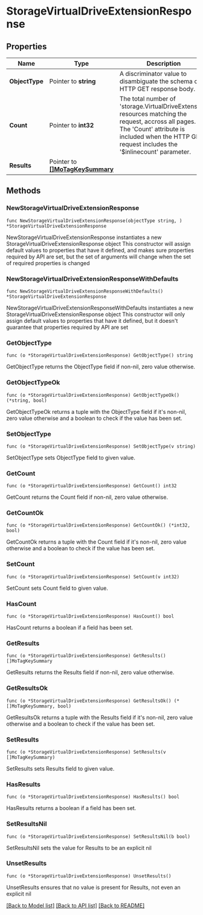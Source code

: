 # StorageVirtualDriveExtensionResponse

## Properties

Name | Type | Description | Notes
------------ | ------------- | ------------- | -------------
**ObjectType** | Pointer to **string** | A discriminator value to disambiguate the schema of a HTTP GET response body. | 
**Count** | Pointer to **int32** | The total number of &#39;storage.VirtualDriveExtension&#39; resources matching the request, accross all pages. The &#39;Count&#39; attribute is included when the HTTP GET request includes the &#39;$inlinecount&#39; parameter. | [optional] 
**Results** | Pointer to [**[]MoTagKeySummary**](mo.TagKeySummary.md) |  | [optional] 

## Methods

### NewStorageVirtualDriveExtensionResponse

`func NewStorageVirtualDriveExtensionResponse(objectType string, ) *StorageVirtualDriveExtensionResponse`

NewStorageVirtualDriveExtensionResponse instantiates a new StorageVirtualDriveExtensionResponse object
This constructor will assign default values to properties that have it defined,
and makes sure properties required by API are set, but the set of arguments
will change when the set of required properties is changed

### NewStorageVirtualDriveExtensionResponseWithDefaults

`func NewStorageVirtualDriveExtensionResponseWithDefaults() *StorageVirtualDriveExtensionResponse`

NewStorageVirtualDriveExtensionResponseWithDefaults instantiates a new StorageVirtualDriveExtensionResponse object
This constructor will only assign default values to properties that have it defined,
but it doesn't guarantee that properties required by API are set

### GetObjectType

`func (o *StorageVirtualDriveExtensionResponse) GetObjectType() string`

GetObjectType returns the ObjectType field if non-nil, zero value otherwise.

### GetObjectTypeOk

`func (o *StorageVirtualDriveExtensionResponse) GetObjectTypeOk() (*string, bool)`

GetObjectTypeOk returns a tuple with the ObjectType field if it's non-nil, zero value otherwise
and a boolean to check if the value has been set.

### SetObjectType

`func (o *StorageVirtualDriveExtensionResponse) SetObjectType(v string)`

SetObjectType sets ObjectType field to given value.


### GetCount

`func (o *StorageVirtualDriveExtensionResponse) GetCount() int32`

GetCount returns the Count field if non-nil, zero value otherwise.

### GetCountOk

`func (o *StorageVirtualDriveExtensionResponse) GetCountOk() (*int32, bool)`

GetCountOk returns a tuple with the Count field if it's non-nil, zero value otherwise
and a boolean to check if the value has been set.

### SetCount

`func (o *StorageVirtualDriveExtensionResponse) SetCount(v int32)`

SetCount sets Count field to given value.

### HasCount

`func (o *StorageVirtualDriveExtensionResponse) HasCount() bool`

HasCount returns a boolean if a field has been set.

### GetResults

`func (o *StorageVirtualDriveExtensionResponse) GetResults() []MoTagKeySummary`

GetResults returns the Results field if non-nil, zero value otherwise.

### GetResultsOk

`func (o *StorageVirtualDriveExtensionResponse) GetResultsOk() (*[]MoTagKeySummary, bool)`

GetResultsOk returns a tuple with the Results field if it's non-nil, zero value otherwise
and a boolean to check if the value has been set.

### SetResults

`func (o *StorageVirtualDriveExtensionResponse) SetResults(v []MoTagKeySummary)`

SetResults sets Results field to given value.

### HasResults

`func (o *StorageVirtualDriveExtensionResponse) HasResults() bool`

HasResults returns a boolean if a field has been set.

### SetResultsNil

`func (o *StorageVirtualDriveExtensionResponse) SetResultsNil(b bool)`

 SetResultsNil sets the value for Results to be an explicit nil

### UnsetResults
`func (o *StorageVirtualDriveExtensionResponse) UnsetResults()`

UnsetResults ensures that no value is present for Results, not even an explicit nil

[[Back to Model list]](../README.md#documentation-for-models) [[Back to API list]](../README.md#documentation-for-api-endpoints) [[Back to README]](../README.md)


